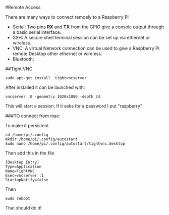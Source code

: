 #Remote Access

There are many ways to connect remoely to a Raspberry Pi
- Serial:  Two pins **RX** and **TX** from the GPIO give a console output through a basic serial interface. 
- SSH: A secure shell terminal session can be set up via ethernet or wireless.
- VNC:  A virtual Network connection can be used to give a Raspberry Pi remote Desktop other ethernet or wireless.
- Bluetooth:


##Tight VNC

```
sudo apt-get install  tightvncserver
```

After installed it can be launched with:

```
vncserver :0 -geometry 1920x1080 -depth 24
```
This will start a session. If it asks for a password I put "raspberry" 


###TO connect from mac:

To make it persistent
```
cd /home/pi/.config
mkdir /home/pi/.config/autostart
Sudo nano /home/pi/.config/autostart/tightvnc.desktop
```

Then add this in the file
```
[Desktop Entry]
Type=Application
Name=TightVNC
Exec=vncserver :1
StartupNotify=false
```
Then
```
Sudo reboot
```
That should do it!
